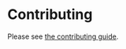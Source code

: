 # Contributing

Please see [the contributing guide](<https://blakeNaccarato.github.io/boilercv/contributing.html>).
